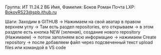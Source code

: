 Группа: ИТ 11.24.2 ВБ
Имя, Фамилия: Боков Роман
Почта LXP: BokovRS23@spb.ithub.ru

Шаги: Заходим в GITHUB -> Нажимаем на свой аватар в правом верхнем углу -> Там есть раздел repositories, его открываем -> в этом разделе есть кнопка NEW (зеленая), создание нового repository (Нажимаем) -> потом заполняем всю информацию -> нажимаем Create repository -> после добавляем файл через подсвеченный текст upload files или командой в VS code